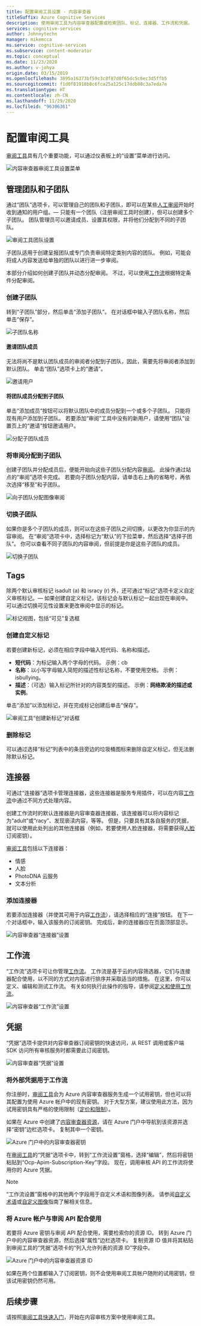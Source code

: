 ```yaml
---
title: 配置审阅工具设置 - 内容审查器
titleSuffix: Azure Cognitive Services
description: 使用审阅工具为内容审查器配置或检索团队、标记、连接器、工作流和凭据。
services: cognitive-services
author: Johnnytechn
manager: mikemcca
ms.service: cognitive-services
ms.subservice: content-moderator
ms.topic: conceptual
ms.date: 11/23/2020
ms.author: v-johya
origin.date: 03/15/2019
ms.openlocfilehash: 3895a16373bf59c3c8f87d0f65dc5c6ec3d5ffb5
ms.sourcegitcommit: f1d0f81918b8c6fca25a125c17ddb80c3a7eda7e
ms.translationtype: HT
ms.contentlocale: zh-CN
ms.lasthandoff: 11/29/2020
ms.locfileid: "96306361"
---
```

# <a name="configure-the-review-tool"></a>配置审阅工具

[审阅工具](https://contentmoderator.cognitive.microsoft.com)具有几个重要功能，可以通过仪表板上的“设置”菜单进行访问。

![内容审查器审阅工具设置菜单](images/settings-1.png)

## <a name="manage-team-and-subteams"></a>管理团队和子团队

通过“团队”选项卡，可以管理自己的团队和子团队，即可以在某些[人工审阅](../review-api.md#reviews)开始时收到通知的用户组。&mdash; 只能有一个团队（注册审阅工具时创建），但可以创建多个子团队。 团队管理员可以邀请成员、设置其权限，并将他们分配到不同的子团队。

![审阅工具团队设置](images/settings-2-team.png)

子团队适用于创建呈报团队或专门负责审阅特定类别内容的团队。 例如，可能会将成人内容发送给单独的团队以进行进一步审阅。

本部分介绍如何创建子团队并动态分配审阅。 不过，可以使用[工作流](workflows.md)根据特定条件分配审阅。

### <a name="create-a-subteam"></a>创建子团队

转到“子团队”部分，然后单击“添加子团队”。 在对话框中输入子团队名称，然后单击“保存”。

![子团队名称](images/1-Teams-2.PNG)

#### <a name="invite-teammates"></a>邀请团队成员

无法将尚不是默认团队成员的审阅者分配到子团队，因此，需要先将审阅者添加到默认团队。 单击“团队”选项卡上的“邀请”。

![邀请用户](images/invite-users.png)

#### <a name="assign-teammates-to-subteam"></a>将团队成员分配到子团队

单击“添加成员”按钮可以将默认团队中的成员分配到一个或多个子团队。 只能将现有用户添加到子团队。 若要添加“审阅”工具中没有的新用户，请使用“团队”设置页上的“邀请”按钮邀请用户。

![分配子团队成员](images/1-Teams-3.PNG)

### <a name="assign-reviews-to-subteams"></a>将审阅分配到子团队

创建子团队并分配成员后，便能开始向这些子团队分配内容[审阅](../review-api.md#reviews)。 此操作通过站点的“审阅”选项卡完成。
若要向子团队分配内容，请单击右上角的省略号，再依次选择“移至”和子团队。

![向子团队分配图像审阅](images/3-review-image-subteam-1.png)

### <a name="switch-between-subteams"></a>切换子团队

如果你是多个子团队的成员，则可以在这些子团队之间切换，以更改为你显示的内容审阅。 在“审阅”选项卡中，选择标记为“默认”的下拉菜单，然后选择“选择子团队”。 你可以查看不同子团队的内容审阅，但前提是你是这些子团队的成员。

![切换子团队](images/3-review-image-subteam-2.png)

## <a name="tags"></a>Tags

除两个默认审核标记 isadult (a) 和 isracy (r) 外，还可通过“标记”选项卡定义自定义审核标记。&mdash; 如果创建自定义标记，该标记会与默认标记一起出现在审阅中。 可以通过切换可见性设置来更改审阅中显示的标记。

![标记视图，包括“可见”复选框](images/tags-4-disable.png)

### <a name="create-custom-tags"></a>创建自定义标记

若要创建新标记，必须在相应字段中输入短代码、名称和描述。

- **短代码**：为标记输入两个字母的代码。 示例：cb
- **名称**：以小写字母输入简短的描述性标记名称，不要使用空格。 示例：isbullying。
- **描述**：（可选）输入标记所针对的内容类型的描述。 示例：**网络欺凌的描述或实例**。

单击“添加”以添加标记，并在完成标记创建后单击“保存”。

![审阅工具“创建新标记”对话框](images/settings-3-tags.png)

### <a name="delete-tags"></a>删除标记

可以通过选择“标记”列表中的条目旁边的垃圾桶图标来删除自定义标记，但无法删除默认标记。

## <a name="connectors"></a>连接器

可通过“连接器”选项卡管理连接器，这些连接器是服务专用插件，可以在内容[工作流](../review-api.md#workflows)中通过不同方式处理内容。

创建工作流时的默认连接器是内容审查器连接器，该连接器可以将内容标记为“adult”或“racy”、发现亵渎内容，等等。 但是，只要具有其各自服务的凭据，就可以使用此处列出的其他连接器（例如，若要使用人脸连接器，将需要获得[人脸](../../face/overview.md)订阅密钥）。

[审阅工具](./human-in-the-loop.md)包括以下连接器：

- 情感
- 人脸
- PhotoDNA 云服务
- 文本分析

### <a name="add-a-connector"></a>添加连接器

若要添加连接器（并使其可用于内容[工作流](../review-api.md#workflows)），请选择相应的“连接”按钮。 在下一个对话框中，输入该服务的订阅密钥。 完成后，新的连接器应在页面顶部显示。

![内容审查器“连接器”设置](images/settings-4-connectors.png)

## <a name="workflows"></a>工作流

“工作流”选项卡可让你管理[工作流](../review-api.md#workflows)。 工作流是基于云的内容筛选器，它们与连接器配合使用，以不同的方式对内容进行排序并采取适当的措施。 在这里，你可以定义、编辑和测试工作流。 有关如何执行此操作的指导，请参阅[定义和使用工作流](Workflows.md)。

![内容审查器“工作流”设置](images/settings-5-workflows.png)

## <a name="credentials"></a>凭据

“凭据”选项卡提供对内容审查器订阅密钥的快速访问，从 REST 调用或客户端 SDK 访问所有审核服务时都需要此订阅密钥。

![内容审查器“凭据”设置](images/settings-6-credentials.png)

### <a name="use-external-credentials-for-workflows"></a>将外部凭据用于工作流

你注册时，[审阅工具](https://contentmoderator.cognitive.microsoft.com)会为 Azure 内容审查器服务生成一个试用密钥，但也可以将其配置为使用 Azure 帐户中的现有密钥。 对于大型方案，建议使用此方法，因为试用密钥具有严格的使用限制（[定价和限制](https://www.azure.cn/pricing/details/cognitive-services/)）。

如果在 Azure 中创建了[内容审查器资源](https://portal.azure.cn/#create/Microsoft.CognitiveServicesContentModerator)，请在 Azure 门户中导航到该资源并选择“密钥”边栏选项卡。 复制其中一个密钥。

![Azure 门户中的内容审查器密钥](images/credentials-azure-portal-keys.PNG)

在[审阅工具](https://contentmoderator.cognitive.microsoft.com)的“凭据”选项卡中，转到“工作流设置”窗格，选择“编辑”，然后将密钥粘贴到“Ocp-Apim-Subscription-Key”字段。 现在，调用审核 API 的工作流将使用你的 Azure 凭据。

> [!NOTE]
> “工作流设置”窗格中的其他两个字段用于自定义术语和图像列表。 请参阅[自定义术语](../try-terms-list-api.md)或[自定义图像](../try-image-list-api.md)指南了解相关信息。

### <a name="use-your-azure-account-with-the-review-apis"></a>将 Azure 帐户与审阅 API 配合使用

若要将 Azure 密钥与审阅 API 配合使用，需要检索你的资源 ID。 转到 Azure 门户中的内容审查器资源，然后选择“属性”边栏选项卡。 复制资源 ID 值并将其粘贴到审阅工具的“凭据”选项卡的“列入允许列表的资源 ID”字段中。

![Azure 门户中的内容审查器资源 ID](images/credentials-azure-portal-resourceid.PNG)

如果在两个位置都输入了订阅密钥，则不会使用审阅工具帐户随附的试用密钥，但该试用密钥仍然可用。

## <a name="next-steps"></a>后续步骤

请按照[审阅工具快速入门](../quick-start.md)，开始在内容审核方案中使用审阅工具。

